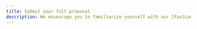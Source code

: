 ```yaml
---
title: Submit your full proposal
description: We encourage you to familiarize yourself with our [FastLane guide]({{ site.baseurl }}/fastlane/).
---
```

